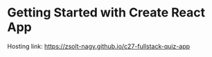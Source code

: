 # Getting Started with Create React App

Hosting link: https://zsolt-nagy.github.io/c27-fullstack-quiz-app 
